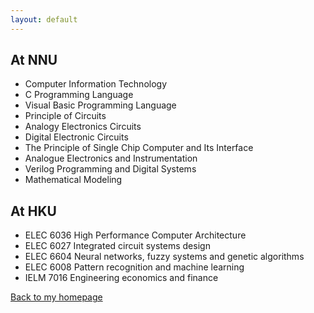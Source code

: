 ```yaml
---
layout: default
---
```


## At NNU
* Computer Information Technology
* C Programming Language
* Visual Basic Programming Language
* Principle of Circuits
* Analogy Electronics Circuits
* Digital Electronic Circuits
* The Principle of Single Chip Computer and Its Interface
* Analogue Electronics and Instrumentation
* Verilog Programming and Digital Systems
* Mathematical Modeling

## At HKU
* ELEC 6036 High Performance Computer Architecture
* ELEC 6027 Integrated circuit systems design
* ELEC 6604 Neural networks, fuzzy systems and genetic algorithms
* ELEC 6008 Pattern recognition and machine learning
* IELM 7016 Engineering economics and finance


[Back to my homepage](./)
